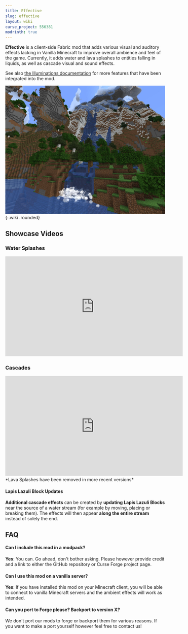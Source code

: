 ```yaml
---
title: Effective
slug: effective
layout: wiki
curse_project: 556381
modrinth: true
---
```


**Effective**  is a client-side Fabric mod that adds  various visual and auditory effects lacking in Vanilla Minecraft 
to improve overall ambience and feel of the game.
Currently, it adds water  and lava splashes to entities falling in liquids, as well as cascade
visual and sound effects.

See also [the Illuminations documentation](../illuminations) for more features that have been integrated into the mod.

![Cascade showcase](cascade_showcase.jpg){:.wiki .rounded}

## Showcase Videos

### Water Splashes
<div>
<iframe width="560" height="315" src="https://www.youtube.com/embed/gx4mNQHiOUc" title="YouTube video player" frameborder="0" allow="accelerometer; autoplay; clipboard-write; encrypted-media; gyroscope; picture-in-picture" allowfullscreen></iframe>
</div>

### Cascades
<div>
<iframe width="560" height="315" src="https://www.youtube.com/embed/AnwoxryEn2g" title="YouTube video player" frameborder="0" allow="accelerometer; autoplay; clipboard-write; encrypted-media; gyroscope; picture-in-picture" allowfullscreen></iframe>
</div>
*Lava Splashes have been removed in more recent versions*

#### Lapis Lazuli Block Updates

**Additional cascade effects** can be created by **updating Lapis Lazuli Blocks** near the source of a water stream (for example by moving, placing or breaking them). The effects will then appear **along the entire stream** instead of solely the end.



## FAQ

#### Can I include this mod in a modpack?

**Yes**: You can. Go ahead, don't bother asking. Please however provide credit and a link to either the GitHub repository or Curse Forge project page.

#### Can I use this mod on a vanilla server?

**Yes**: If you have installed this mod on your Minecraft client, you will  be able to connect to vanilla Minecraft servers and the ambient effects  will work as intended.

#### Can you port to Forge please? Backport to version X?

We don't port our mods to forge or backport them for various reasons. If you want to make a port yourself however feel free to contact us!
